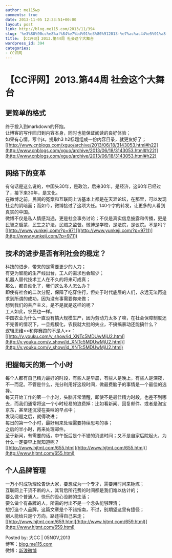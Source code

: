 ```yaml
---
author: me115wp
comments: true
date: 2013-11-05 12:33:51+00:00
layout: post
link: http://blog.me115.com/2013/11/394
slug: '%e3%80%90cc%e8%af%84%e7%bd%91%e3%80%912013-%e7%ac%ac44%e5%91%a8-%e7%a4%be%e4%bc%9a%e8%bf%99%e4%b8%aa%e5%a4%a7%e8%88%9e%e5%8f%b0'
title: 【CC评网】2013.第44周 社会这个大舞台
wordpress_id: 394
categories:
- CC评网
---
```


# 【CC评网】2013.第44周 社会这个大舞台





## 更简单的格式





终于投入到markdown的怀抱。  
让博客的写作回归到内容本身，同时也能保证阅读的良好体验；  
如果有心情，写个js，提取h3 h2标题组成一份内容目录，就更友好了；  
[[http://www.cnblogs.com/xguo/archive/2013/06/18/3143053.html#h22](http://www.cnblogs.com/xguo/archive/2013/06/18/3143053.html#h22)](http://www.cnblogs.com/xguo/archive/2013/06/18/3143053.html#h22)





## 网络下的变革





有句话是这么说的，中国头30年，是政治，后来30年，是经济，这60年已经过了，接下来30年，是文化。  
在微博之前，民间的冤案和互联网上访基本上都是在天涯论坛，在那里，可以发现社会的阴暗面；而如今，微博接过了这项大任。140个字的转发，让更多的人看到真实的中国。  
微博不仅是私人情感沟通，更是社会事务讨论；不仅是真实信息披露和传播，更是民智之启蒙，民生之护法，民贼之监督。微博是学校，是法院，是议院。不是吗？  
[[http://www.yunkeji.com/?p=9711](http://www.yunkeji.com/?p=9711)](http://www.yunkeji.com/?p=9711)





## 技术的进步是否有利社会的稳定？





科技的进步，带来的是需要更少的人力；  
有更为智能的生产线出台，工人的需求也会越少；  
机器人替代技术工人在不久的将来可成真；  
那么，都自动化了，我们这么多人怎么办？  
即使有社会的二次分配，保障了吃穿住行，但处于时代底层的人们，永远无法再追求到所谓的成功，因为没有事需要你来做；  
想到我们的共产主义，是不是就是这样的呢？  
工人如此，农民也一样。  
中国农业为什么一直没有搞大规模生产，因为劳动力太多了嘛，在社会保障制度还不完善的情况下，一旦规模化，农民就大批的失业，不搞搞暴动还能搞什么？  
逻辑思维<<和你赛跑的不是人>>：  
[[http://v.youku.com/v_show/id_XNTc5MDUwMjU2.html](http://v.youku.com/v_show/id_XNTc5MDUwMjU2.html)](http://v.youku.com/v_show/id_XNTc5MDUwMjU2.html)





## 把握每天的第一个小时





每个人都有自己精力最好的时段，有些人是早晨，有些人是晚上，有些人是深夜，不一而足。不管是什么，充分利用好这段时间，做最费脑子的事情是一个最佳的选择。  
每天开始工作的第一个小时，头脑非常清醒，即使不是最佳精力时段，也差不到哪去，而我们通常将这一个小时轻易的浪费掉：比如看新闻、回复邮件、或者是淘宝京东，甚至还沉浸在美味的早点中；  
发现问题之后，就得改进；  
每日的第一个小时，最好用来处理需要持续思考的事；  
之后的半小时，再来处理邮件。  
至于新闻，有需要的话，中午饭后是个不错的消遣时间；又不是自家后院起火，为什么一定要早上就知道呢？  
[[http://www.hjtmt.com/655.html](http://www.hjtmt.com/655.html)](http://www.hjtmt.com/655.html)





## 个人品牌管理





一万小时成功理论告诉大家，要想成为一个专才，需要用时间来锤炼；  
互联网上干货不断的人，其背后所花费的时间都是我们难以估计的；  
要么做个普通人，快乐的没心没肺的生活；  
要么做个有品牌的人，所需的付出不是一个念头能够理清；  
想打造个人品牌，这篇文章是个不错指南，不过，别期望这里有捷径；  
别人能给只是个方向，路还得自己来走；  
[[http://www.hjtmt.com/659.html](http://www.hjtmt.com/659.html)](http://www.hjtmt.com/659.html)





Posted by: 大CC | 05NOV,2013  
博客：[blog.me115.com](http://blog.me115.com)  
微博：[新浪微博](http://weibo.com/bigcc115)



